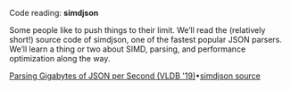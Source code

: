 Code reading: **simdjson**

Some people like to push things to their limit. We’ll read the (relatively short!) source code of simdjson, one of the fastest popular JSON parsers. We’ll learn a thing or two about SIMD, parsing, and performance optimization along the way.

[Parsing Gigabytes of JSON per Second (VLDB '19)](https://arxiv.org/pdf/1902.08318)•[simdjson source](https://github.com/simdjson/simdjson)